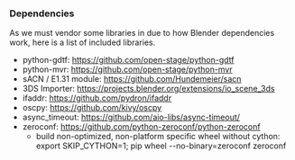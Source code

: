 ### Dependencies

As we must vendor some libraries in due to how Blender dependencies work, here
is a list of included libraries.

* python-gdtf: https://github.com/open-stage/python-gdtf
* python-mvr: https://github.com/open-stage/python-mvr
* sACN / E1.31 module: https://github.com/Hundemeier/sacn
* 3DS Importer: https://projects.blender.org/extensions/io_scene_3ds
* ifaddr: https://github.com/pydron/ifaddr
* oscpy: https://github.com/kivy/oscpy
* async_timeout: https://github.com/aio-libs/async-timeout/
* zeroconf: https://github.com/python-zeroconf/python-zeroconf
    - build non-optimized, non-platform specific wheel without cython: export SKIP_CYTHON=1; pip wheel --no-binary=zeroconf zeroconf
